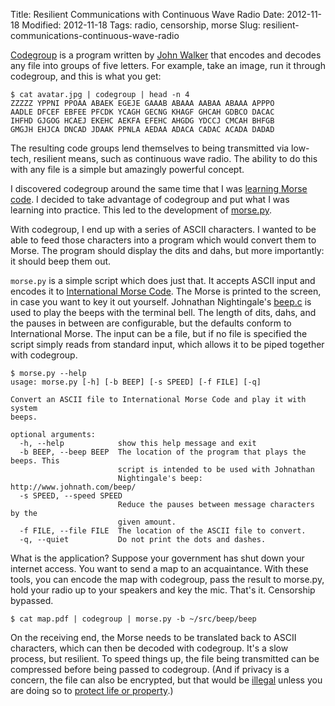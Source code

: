 Title: Resilient Communications with Continuous Wave Radio
Date: 2012-11-18
Modified: 2012-11-18
Tags: radio, censorship, morse
Slug: resilient-communications-continuous-wave-radio

[Codegroup](http://www.fourmilab.ch/codegroup/) is a program written by [John Walker](http://en.wikipedia.org/wiki/John_Walker_(programmer)) that encodes and decodes any file into groups of five letters. For example, take an image, run it through codegroup, and this is what you get:

    $ cat avatar.jpg | codegroup | head -n 4
    ZZZZZ YPPNI PPOAA ABAEK EGEJE GAAAB ABAAA AABAA ABAAA APPPO
    AADLE DFCEF EBFEE PFCDK YCAGH GECNG KHAGF GHCAH GDBCO DACAC
    IHFHD GJGOG HCAEJ EKEHC AEKFA EFEHC AHGDG YDCCJ CMCAH BHFGB
    GMGJH EHJCA DNCAD JDAAK PPNLA AEDAA ADACA CADAC ACADA DADAD

The resulting code groups lend themselves to being transmitted via low-tech, resilient means, such as continuous wave radio. The ability to do this with any file is a simple but amazingly powerful concept.

I discovered codegroup around the same time that I was [learning Morse code](http://pig-monkey.com/2011/09/16/learning-morse-code/). I decided to take advantage of codegroup and put what I was learning into practice. This led to the development of [morse.py](https://github.com/pigmonkey/ham/blob/master/morse.py).

With codegroup, I end up with a series of ASCII characters. I wanted to be able to feed those characters into a program which would convert them to Morse. The program should display the dits and dahs, but more importantly: it should beep them out.

`morse.py` is a simple script which does just that. It accepts ASCII input and encodes it to [International Morse Code](https://en.wikipedia.org/wiki/Morse_code#International_Morse_Code). The Morse is printed to the screen, in case you want to key it out yourself. Johnathan Nightingale's [beep.c](http://www.johnath.com/beep/) is used to play the beeps with the terminal bell. The length of dits, dahs, and the pauses in between are configurable, but the defaults conform to International Morse. The input can be a file, but if no file is specified the script simply reads from standard input, which allows it to be piped together with codegroup.

    $ morse.py --help
    usage: morse.py [-h] [-b BEEP] [-s SPEED] [-f FILE] [-q]

    Convert an ASCII file to International Morse Code and play it with system
    beeps.

    optional arguments:
      -h, --help            show this help message and exit
      -b BEEP, --beep BEEP  The location of the program that plays the beeps. This
                            script is intended to be used with Johnathan
                            Nightingale's beep: http://www.johnath.com/beep/
      -s SPEED, --speed SPEED
                            Reduce the pauses between message characters by the
                            given amount.
      -f FILE, --file FILE  The location of the ASCII file to convert.
      -q, --quiet           Do not print the dots and dashes.

What is the application? Suppose your government has shut down your internet access. You want to send a map to an acquaintance. With these tools, you can encode the map with codegroup, pass the result to morse.py, hold your radio up to your speakers and key the mic. That's it. Censorship bypassed.

    $ cat map.pdf | codegroup | morse.py -b ~/src/beep/beep

On the receiving end, the Morse needs to be translated back to ASCII characters, which can then be decoded with codegroup. It's a slow process, but resilient. To speed things up, the file being transmitted can be compressed before being passed to codegroup. (And if privacy is a concern, the file can also be encrypted, but that would be [illegal](http://www.gpo.gov/fdsys/pkg/CFR-2000-title47-vol5/xml/CFR-2000-title47-vol5-sec97-113.xml) unless you are doing so to [protect life or property](http://www.gpo.gov/fdsys/pkg/CFR-2011-title47-vol5/xml/CFR-2011-title47-vol5-sec97-403.xml).)
